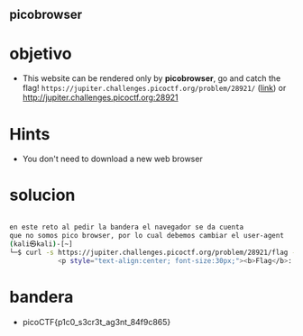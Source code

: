 ## picobrowser

# objetivo
- This website can be rendered only by **picobrowser**, go and catch the flag! `https://jupiter.challenges.picoctf.org/problem/28921/` ([link](https://jupiter.challenges.picoctf.org/problem/28921/)) or http://jupiter.challenges.picoctf.org:28921

# Hints
- You don't need to download a new web browser

# solucion
``` bash 

en este reto al pedir la bandera el navegador se da cuenta
que no somos pico browser, por lo cual debemos cambiar el user-agent
(kali㉿kali)-[~]
└─$ curl -s https://jupiter.challenges.picoctf.org/problem/28921/flag -H "User-Agent: picobrowser" | grep picoCTF     
            <p style="text-align:center; font-size:30px;"><b>Flag</b>: <code>picoCTF{p1c0_s3cr3t_ag3nt_84f9c865}</code></p>
```

# bandera
- picoCTF{p1c0_s3cr3t_ag3nt_84f9c865}